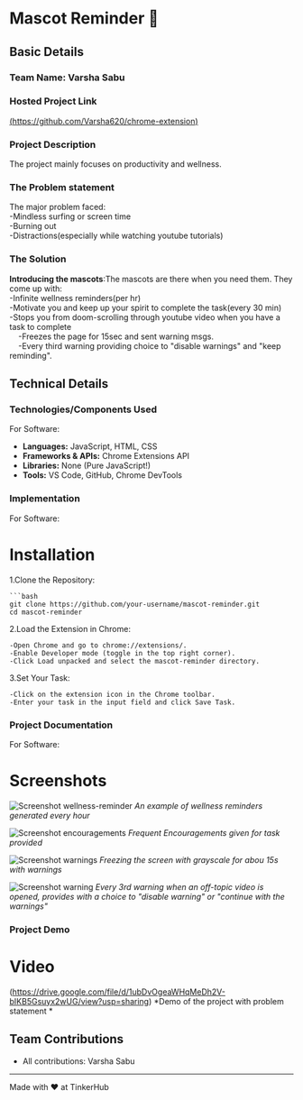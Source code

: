 # Mascot Reminder 🎯


## Basic Details
### Team Name: Varsha Sabu

### Hosted Project Link
[(https://github.com/Varsha620/chrome-extension)](https://github.com/Varsha620/chrome-extension)

### Project Description
The project mainly focuses on productivity and wellness. 

### The Problem statement
The major problem faced:<br/>
-Mindless surfing or screen time<br/>
-Burning out<br/>
-Distractions(especially while watching youtube tutorials)

### The Solution
**Introducing the mascots**:The mascots are there when you need them. They come up with:<br/>
-Infinite wellness reminders(per hr)<br/>
-Motivate you and keep up your spirit to complete the task(every 30 min)<br/>
-Stops you from doom-scrolling through youtube video when you have a task to complete<br/>
&nbsp;&nbsp;&nbsp;&nbsp;-Freezes the page for 15sec and sent warning msgs.<br/>
&nbsp;&nbsp;&nbsp;&nbsp;-Every third warning providing choice to "disable warnings" and "keep reminding".<br/>

## Technical Details
### Technologies/Components Used
For Software:
- **Languages:** JavaScript, HTML, CSS  
- **Frameworks & APIs:** Chrome Extensions API  
- **Libraries:** None (Pure JavaScript!)  
- **Tools:** VS Code, GitHub, Chrome DevTools 


### Implementation
For Software:
# Installation
1.Clone the Repository:

    ```bash
    git clone https://github.com/your-username/mascot-reminder.git
    cd mascot-reminder

2.Load the Extension in Chrome:

    -Open Chrome and go to chrome://extensions/.
    -Enable Developer mode (toggle in the top right corner).
    -Click Load unpacked and select the mascot-reminder directory.

3.Set Your Task:

    -Click on the extension icon in the Chrome toolbar.
    -Enter your task in the input field and click Save Task.


### Project Documentation
For Software:

# Screenshots 
![Screenshot wellness-reminder](https://github.com/user-attachments/assets/87e4b346-3828-4751-9d0e-e12cb537ba13)
*An example of wellness reminders generated every hour*

![Screenshot encouragements](https://github.com/user-attachments/assets/c4c24573-0fa5-443f-a1e4-7859d8e16079)
*Frequent Encouragements given for task provided*

![Screenshot warnings](https://github.com/user-attachments/assets/504e5a7e-d3e3-4f9c-8b56-73aca3cd4f10)
*Freezing the screen with grayscale for abou 15s with warnings*

![Screenshot warning](https://github.com/user-attachments/assets/091f19fe-04a6-407e-aceb-d18f42876a16)
*Every 3rd warning when an off-topic video is opened, provides with a choice to "disable warning" or "continue with the warnings"*


### Project Demo
# Video
(https://drive.google.com/file/d/1ubDvOgeaWHqMeDh2V-bIKB5Gsuyx2wUG/view?usp=sharing)
*Demo of the project with problem statement *


## Team Contributions
- All contributions: Varsha Sabu

---
Made with ❤️ at TinkerHub
